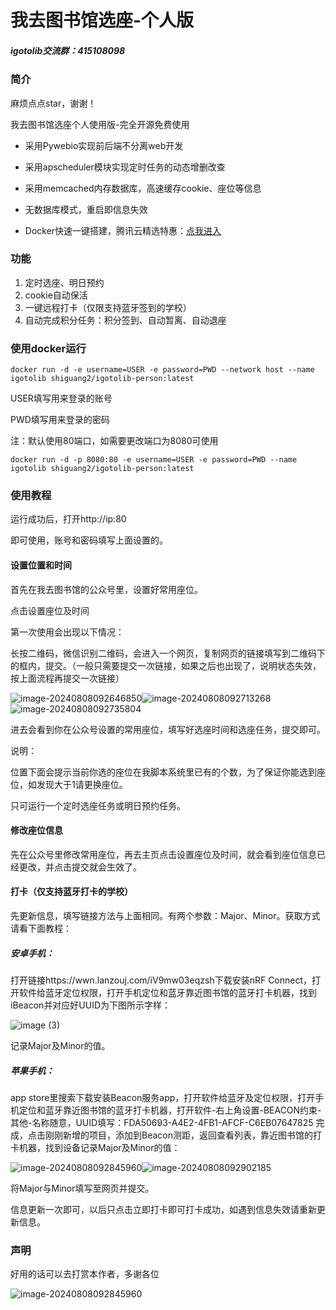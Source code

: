 # 我去图书馆选座-个人版

##### igotolib交流群：415108098

### 简介

麻烦点点star，谢谢！

我去图书馆选座个人使用版-完全开源免费使用

- 采用Pywebio实现前后端不分离web开发

- 采用apscheduler模块实现定时任务的动态增删改查

- 采用memcached内存数据库，高速缓存cookie、座位等信息

- 无数据库模式，重启即信息失效

- Docker快速一键搭建，腾讯云精选特惠：[点我进入](https://curl.qcloud.com/y7fKu56t)


### 功能

1. 定时选座、明日预约
2. cookie自动保活
3. 一键远程打卡（仅限支持蓝牙签到的学校）
4. 自动完成积分任务：积分签到、自动暂离、自动退座

### 使用docker运行

```shell
docker run -d -e username=USER -e password=PWD --network host --name igotolib shiguang2/igotolib-person:latest
```

USER填写用来登录的账号

PWD填写用来登录的密码

注：默认使用80端口，如需要更改端口为8080可使用

```shell
docker run -d -p 8080:80 -e username=USER -e password=PWD --name igotolib shiguang2/igotolib-person:latest
```

### 使用教程

运行成功后，打开http://ip:80

即可使用，账号和密码填写上面设置的。

#### 设置位置和时间

首先在我去图书馆的公众号里，设置好常用座位。

点击设置座位及时间

第一次使用会出现以下情况：

长按二维码，微信识别二维码，会进入一个网页，复制网页的链接填写到二维码下的框内，提交。（一般只需要提交一次链接，如果之后也出现了，说明状态失效，按上面流程再提交一次链接）

![image-20240808092646850](./assets/image-20240808092646850.png)![image-20240808092713268](./assets/image-20240808092713268.png)![image-20240808092735804](./assets/image-20240808092735804.png)

进去会看到你在公众号设置的常用座位，填写好选座时间和选座任务，提交即可。

说明：

位置下面会提示当前你选的座位在我脚本系统里已有的个数，为了保证你能选到座位，如发现大于1请更换座位。

只可运行一个定时选座任务或明日预约任务。

#### 修改座位信息

先在公众号里修改常用座位，再去主页点击设置座位及时间，就会看到座位信息已经更改，并点击提交就会生效了。

#### 打卡（仅支持蓝牙打卡的学校）

先更新信息，填写链接方法与上面相同。有两个参数：Major、Minor。获取方式请看下面教程：

##### 安卓手机：

打开链接https://wwn.lanzouj.com/iV9mw03eqzsh下载安装nRF Connect，打开软件给蓝牙定位权限，打开手机定位和蓝牙靠近图书馆的蓝牙打卡机器，找到iBeacon并对应好UUID为下图所示字样：

![image (3)](./assets/image%20(3)-1723080497023-2.png)

记录Major及Minor的值。

##### 苹果手机：

app store里搜索下载安装Beacon服务app，打开软件给蓝牙及定位权限，打开手机定位和蓝牙靠近图书馆的蓝牙打卡机器，打开软件-右上角设置-BEACON约束-其他-名称随意，UUID填写：FDA50693-A4E2-4FB1-AFCF-C6EB07647825 完成，点击刚刚新增的项目，添加到Beacon测距，返回查看列表，靠近图书馆的打卡机器，找到设备记录Major及Minor的值：

![image-20240808092845960](./assets/image-20240808092845960.png)![image-20240808092902185](./assets/image-20240808092902185.png)

将Major与Minor填写至网页并提交。

信息更新一次即可，以后只点击立即打卡即可打卡成功，如遇到信息失效请重新更新信息。

### 声明

好用的话可以去打赏本作者，多谢各位

![image-20240808092845960](./assets/appreciate.jpg)
